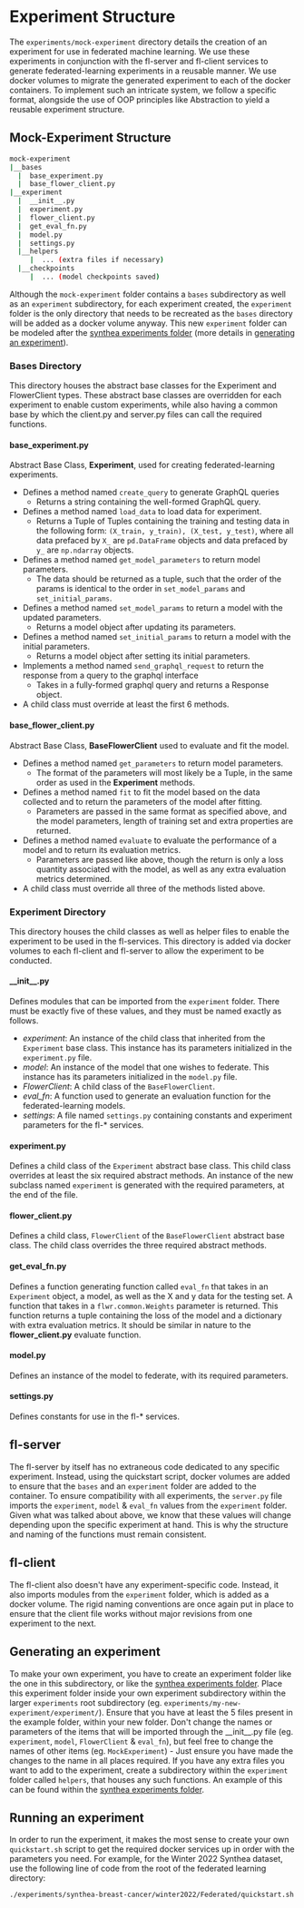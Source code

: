 # Experiment Structure
The `experiments/mock-experiment` directory details the creation of an experiment for use in federated machine learning. We use these experiments in conjunction with the fl-server and fl-client services to generate federated-learning experiments in a reusable manner. We use docker volumes to migrate the generated experiment to each of the docker containers. To implement such an intricate system, we follow a specific format, alongside the use of OOP principles like Abstraction to yield a reusable experiment structure.

## Mock-Experiment Structure
```bash
mock-experiment
|__bases
  |  base_experiment.py
  |  base_flower_client.py
|__experiment
  |  __init__.py
  |  experiment.py
  |  flower_client.py
  |  get_eval_fn.py
  |  model.py
  |  settings.py
  |__helpers
     |  ... (extra files if necessary)
  |__checkpoints
     |  ... (model checkpoints saved)
```
Although the `mock-experiment` folder contains a `bases` subdirectory as well as an `experiment` subdirectory, for each experiment created, the `experiment` folder is the only directory that needs to be recreated as the `bases` directory will be added as a docker volume anyway. This new `experiment` folder can be modeled after the [synthea experiments folder](../experiments/synthea-breast-cancer/winter2022/Federated/experiment) (more details in [generating an experiment](#generating-an-experiment)).

### Bases Directory
This directory houses the abstract base classes for the Experiment and FlowerClient types. These abstract base classes are overridden for each experiment to enable custom experiments, while also having a common base by which the client.py and server.py files can call the required functions.

#### base_experiment.py 
Abstract Base Class, **Experiment**, used for creating federated-learning experiments.
- Defines a method named `create_query` to generate GraphQL queries
  - Returns a string containing the well-formed GraphQL query.
- Defines a method named `load_data` to load data for experiment.
  - Returns a Tuple of Tuples containing the training and testing data in the following form: `(X_train, y_train), (X_test, y_test)`, where all data prefaced by `X_` are `pd.DataFrame` objects and data prefaced by `y_` are `np.ndarray` objects.
- Defines a method named `get_model_parameters` to return model parameters.
  - The data should be returned as a tuple, such that the order of the params is identical to the order in `set_model_params` and `set_initial_params`.
- Defines a method named `set_model_params` to return a model with the updated parameters.
  - Returns a model object after updating its parameters.
- Defines a method named `set_initial_params` to return a model with the initial parameters.
  - Returns a model object after setting its initial parameters.
- Implements a method named `send_graphql_request` to return the response from a query to the graphql interface
  - Takes in a fully-formed graphql query and returns a Response object. 
- A child class must override at least the first 6 methods.

#### base_flower_client.py
Abstract Base Class, **BaseFlowerClient** used to evaluate and fit the model.
- Defines a method named `get_parameters` to return model parameters.
  - The format of the parameters will most likely be a Tuple, in the same order as used in the **Experiment** methods.
- Defines a method named `fit` to fit the model based on the data collected and to return the parameters of the model after fitting.
  - Parameters are passed in the same format as specified above, and the model parameters, length of training set and extra properties are returned.
- Defines a method named `evaluate` to evaluate the performance of a model and to return its evaluation metrics.
  - Parameters are passed like above, though the return is only a loss quantity associated with the model, as well as any extra evaluation metrics determined. 
- A child class must override all three of the methods listed above.

### Experiment Directory
This directory houses the child classes as well as helper files to enable the experiment to be used in the fl-services. This directory is added via docker volumes to each fl-client and fl-server to allow the experiment to be conducted.

#### \_\_init\_\_.py
Defines modules that can be imported from the `experiment` folder. There must be exactly five of these values, and they must be named exactly as follows.
- *experiment*: An instance of the child class that inherited from the `Experiment` base class. This instance has its parameters initialized in the `experiment.py` file.
- *model*: An instance of the model that one wishes to federate. This instance has its parameters initialized in the `model.py` file.
- *FlowerClient*: A child class of the `BaseFlowerClient`.
- *eval_fn*: A function used to generate an evaluation function for the federated-learning models.
- *settings*: A file named `settings.py` containing constants and experiment parameters for the fl-* services.

#### experiment.py
Defines a child class of the `Experiment` abstract base class. This child class overrides at least the six required abstract methods. An instance of the new subclass named `experiment` is generated with the required parameters, at the end of the file.

#### flower_client.py
Defines a child class, `FlowerClient` of the `BaseFlowerClient` abstract base class. The child class overrides the three required abstract methods. 

#### get_eval_fn.py
Defines a function generating function called `eval_fn` that takes in an `Experiment` object, a model, as well as the X and y data for the testing set. A function that takes in a `flwr.common.Weights` parameter is returned. This function returns a tuple containing the loss of the model and a dictionary with extra evaluation metrics. It should be similar in nature to the **flower_client.py** evaluate function.

#### model.py
Defines an instance of the model to federate, with its required parameters. 

#### settings.py
Defines constants for use in the fl-* services.

## fl-server
The fl-server by itself has no extraneous code dedicated to any specific experiment. Instead, using the quickstart script, docker volumes are added to ensure that the `bases` and an `experiment` folder are added to the container. To ensure compatibility with all experiments, the `server.py` file imports the `experiment`, `model` & `eval_fn` values from the `experiment` folder. Given what was talked about above, we know that these values will change depending upon the specific experiment at hand. This is why the structure and naming of the functions must remain consistent.

## fl-client
The fl-client also doesn't have any experiment-specific code. Instead, it also imports modules from the `experiment` folder, which is added as a docker volume. The rigid naming conventions are once again put in place to ensure that the client file works without major revisions from one experiment to the next.

## Generating an experiment
To make your own experiment, you have to create an experiment folder like the one in this subdirectory, or like the [synthea experiments folder](../experiments/synthea-breast-cancer/winter2022/Federated/experiment). Place this experiment folder inside your own experiment subdirectory within the larger `experiments` root subdirectory (eg. `experiments/my-new-experiment/experiment/`). Ensure that you have at least the 5 files present in the example folder, within your new folder. Don't change the names or parameters of the items that will be imported through the \_\_init\_\_.py file (eg. `experiment`, `model`, `FlowerClient` & `eval_fn`), but feel free to change the names of other items (eg. `MockExperiment`) - Just ensure you have made the changes to the name in all places required. If you have any extra files you want to add to the experiment, create a subdirectory within the `experiment` folder called `helpers`, that houses any such functions. An example of this can be found within the [synthea experiments folder](../experiments/synthea-breast-cancer/winter2022/Federated/experiment).

## Running an experiment

In order to run the experiment, it makes the most sense to create your own `quickstart.sh` script to get the required docker services up in order with the parameters you need. For example, for the Winter 2022 Synthea dataset, use the following line of code from the root of the federated learning directory:

```bash
./experiments/synthea-breast-cancer/winter2022/Federated/quickstart.sh -i <INGEST-PATH> -p <PORT> -n <NUM-OF-SITES> -r <NUM-OF-ROUNDS> -e <PATH-TO-EXPERIMENT-DIRECTORY>
```